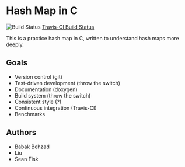 # Hash Map in C

<!--
We'd like to use this as our main page and Doxygen doesn't support images as links.
Doxygen also doesn't support inline HTML. Oh well.
-->
![Build Status](https://travis-ci.org/seanfisk/c-hash-map.png)
[Travis-CI Build Status](https://travis-ci.org/seanfisk/c-hash-map)

This is a practice hash map in C, written to understand hash maps more deeply.

## Goals

* Version control (git)
* Test-driven development (throw the switch)
* Documentation (doxygen)
* Build system (throw the switch)
* Consistent style (?)
* Continuous integration (Travis-CI)
* Benchmarks

## Authors

* Babak Behzad
* Liu
* Sean Fisk
